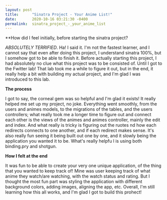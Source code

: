 ```yaml
---
layout: post
title:      "Sinatra Project - Your Anime List!"
date:       2020-10-16 03:21:30 -0400
permalink:  sinatra_project_-_your_anime_list
---
```







**How did I feel initially, before starting the sinatra project? 

*ABSOLUTELY TERRIFIED*. Ha! I said it. I'm not the fastest learner, and I cannot say that even after doing this project, I understand sinatra 100%, but I somehow got to be able to finish it. Before actually starting this project, I had absolutely no clue what this project was to be consisted of. Until I got to the Fwitter lab! That lab took me a while to figure it out, but in the end, it really help a bit with building my actual project, and I'm glad I was introduced to this lab. 

**The process**

I got to say, the corneal gem was so helpful and I'm glad it exists! It really helped me set up my project, no joke. Everything went smoothly, from the users and animes models, to the migrations of the tables, and the users controllers; what really took me a longer time to figure out and connect each other is the views of the animes and animes controller, mainly the edit and index. And what really is tricky is figuring out the ruotes nd how each redirects connects to one another, and if each redirect makes sense. It's also really fun seeing it being built out one by one, and it slowly being the application you wanted it to be. What's really helpfu l is using both binding.pry and shotgun.

**How I felt at the end**

It was fun to be able to create your very one unique application, of the thing that you wanted to keep track of! Mine was user keeping track of what anime they watch/are watching, with the watch status and rating. But I thought the most fun part was styling the application with different background colors, adding images, aligning the app, etc. Overall, I'm still learning how this all works, and I'm glad I got to build this prohect! 
